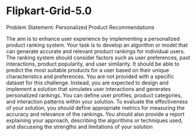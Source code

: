 # Flipkart-Grid-5.0
Problem Statement: Personalized Product Recommendations

The aim is to enhance user experience by implementing a personalized product ranking system.
Your task is to develop an algorithm or model that can generate accurate and relevant product
rankings for individual users. The ranking system should consider factors such as user
preferences, past interactions, product popularity, and user similarity. It should be able to predict
the most suitable products for a user based on their unique characteristics and preferences.
You are not provided with a specific dataset for this challenge. Instead, you are expected to
design and implement a solution that simulates user interactions and generates personalized
rankings. You can define user profiles, product categories, and interaction patterns within your
solution.
To evaluate the effectiveness of your solution, you should define appropriate metrics for
measuring the accuracy and relevance of the rankings. You should also provide a report
explaining your approach, describing the algorithms or techniques used, and discussing the
strengths and limitations of your solution
